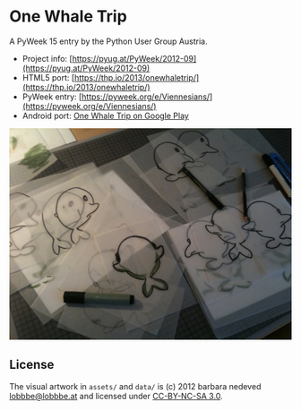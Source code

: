 One Whale Trip
==============

A PyWeek 15 entry by the Python User Group Austria.

 * Project info: [https://pyug.at/PyWeek/2012-09](https://pyug.at/PyWeek/2012-09)
 * HTML5 port: [https://thp.io/2013/onewhaletrip/](https://thp.io/2013/onewhaletrip/)
 * PyWeek entry: [https://pyweek.org/e/Viennesians/](https://pyweek.org/e/Viennesians/)
 * Android port: [One Whale Trip on Google Play](https://play.google.com/store/apps/details?id=at.pyug.onewhaletrip.android)

![Sketching the whale](images/whale_sketch.jpg/?raw=true)

License
-------

The visual artwork in `assets/` and `data/` is (c) 2012 barbara nedeved <lobbbe@lobbbe.at>
and licensed under [CC-BY-NC-SA 3.0](http://creativecommons.org/licenses/by-nc-sa/3.0/).


